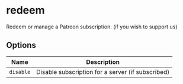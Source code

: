 # redeem

Redeem or manage a Patreon subscription. (if you wish to support us)

## Options

| Name      | Description                                       |
| --------- | ------------------------------------------------- |
| `disable` | Disable subscription for a server (if subscribed) |
